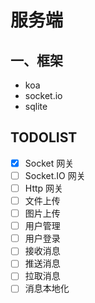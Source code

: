 # 服务端

## 一、框架

-   koa
-   socket.io
-   sqlite

## TODOLIST

-   [x] Socket 网关
-   [ ] Socket.IO 网关
-   [ ] Http 网关
-   [ ] 文件上传
-   [ ] 图片上传
-   [ ] 用户管理
-   [ ] 用户登录
-   [ ] 接收消息
-   [ ] 推送消息
-   [ ] 拉取消息
-   [ ] 消息本地化
